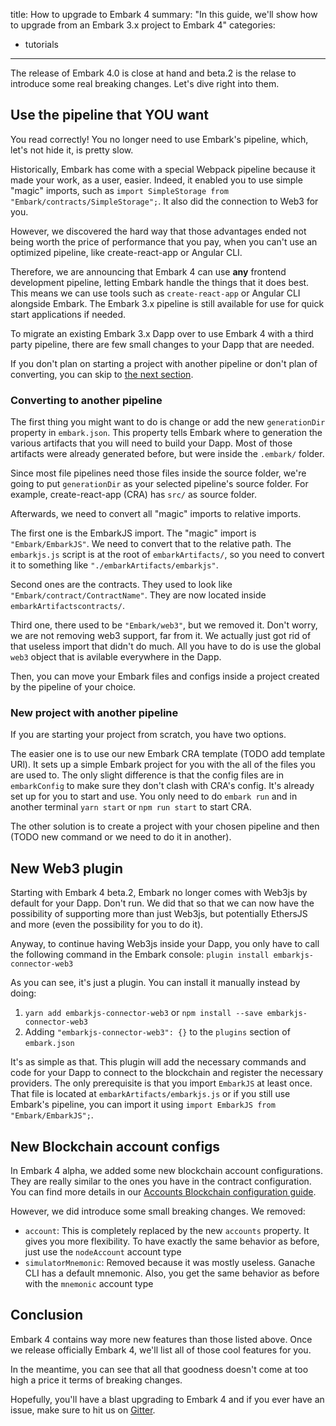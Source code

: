 title: How to upgrade to Embark 4
summary: "In this guide, we'll show how to upgrade from an Embark 3.x project to Embark 4"
categories:
  - tutorials
---

The release of Embark 4.0 is close at hand and beta.2 is the relase to introduce some real breaking changes. Let's dive right into them.

## Use the pipeline that YOU want

You read correctly! You no longer need to use Embark's pipeline, which, let's not hide it, is pretty slow.

Historically, Embark has come with a special Webpack pipeline because it made your work, as a user, easier. Indeed, it enabled you to use simple "magic" imports, such as `import SimpleStorage from "Embark/contracts/SimpleStorage";`. It also did the connection to Web3 for you.

However, we discovered the hard way that those advantages ended not being worth the price of performance that you pay, when you can't use an optimized pipeline, like create-react-app or Angular CLI.

Therefore, we are announcing that Embark 4 can use **any** frontend development pipeline, letting Embark handle the things that it does best. This means we can use tools such as `create-react-app` or Angular CLI alongside Embark. The Embark 3.x pipeline is still available for use for quick start applications if needed.

To migrate an existing Embark 3.x Dapp over to use Embark 4 with a third party pipeline, there are few small changes to your Dapp that are needed.

If you don't plan on starting a project with another pipeline or don't plan of converting, you can skip to [the next section](#New-Web3-plugin).

### Converting to another pipeline

The first thing you might want to do is change or add the new `generationDir` property in `embark.json`. This property tells Embark where to generation the various artifacts that you will need to build your Dapp. Most of those artifacts were already generated before, but were inside the `.embark/` folder. 

Since most file pipelines need those files inside the source folder, we're going to put `generationDir` as your selected pipeline's source folder. For example,  create-react-app (CRA) has `src/` as source folder.

Afterwards, we need to convert all "magic" imports to relative imports.

The first one is the EmbarkJS import. The "magic" import is `"Embark/EmbarkJS"`. We need to convert that to the relative path. The `embarkjs.js` script is at the root of  `embarkArtifacts/`, so you need to convert it to something like `"./embarkArtifacts/embarkjs"`.

Second ones are the contracts. They used to look like `"Embark/contract/ContractName"`. They are now located inside `embarkArtifactscontracts/`.

Third one, there used to be `"Embark/web3"`, but we removed it. Don't worry, we are not removing web3 support, far from it. We actually just got rid of that useless import that didn't do much. All you have to do is use the global `web3` object that is avilable everywhere in the Dapp.

Then, you can move your Embark files and configs inside a project created by the pipeline of your choice.

### New project with another pipeline

If you are starting your project from scratch, you have two options.

The easier one is to use our new Embark CRA template (TODO add template URl). It sets up a simple Embark project for you with the all of the files you are used to. The only slight difference is that the config files are in `embarkConfig` to make sure they don't clash with CRA's config. It's already set up for you to start and use. You only need to do `embark run` and in another terminal `yarn start` or `npm run start` to start CRA.

The other solution is to create a project with your chosen pipeline and then (TODO new command or we need to do it in another).

## New Web3 plugin

Starting with Embark 4 beta.2, Embark no longer comes with Web3js by default for your Dapp. Don't run. We did that so that we can now have the possibility of supporting more than just Web3js, but potentially EthersJS and more (even the possibility for you to do it).

Anyway, to continue having Web3js inside your Dapp, you only have to call the following command in the Embark console: `plugin install embarkjs-connector-web3`

As you can see, it's just a plugin. You can install it manually instead by doing:
1. `yarn add embarkjs-connector-web3` or `npm install --save embarkjs-connector-web3`
2. Adding `"embarkjs-connector-web3": {}` to the `plugins` section of `embark.json`

It's as simple as that. This plugin will add the necessary commands and code for your Dapp to connect to the blockchain and register the necessary providers. The only prerequisite is that you import `EmbarkJS` at least once. That file is located at `embarkArtifacts/embarkjs.js` or if you still use Embark's pipeline, you can import it using `import EmbarkJS from "Embark/EmbarkJS";`.

## New Blockchain account configs

In Embark 4 alpha, we added some new blockchain account configurations. They are really similar to the ones you have in the contract configuration. You can find more details in our [Accounts Blockchain configuration guide](https://embark-site-develop.netlify.com/docs/blockchain_accounts_configuration.html).

However, we did introduce some small breaking changes. We removed: 
- `account`: This is completely replaced by the new `accounts` property. It gives you more flexibility. To have exactly the same behavior as before, just use the `nodeAccount` account type
- `simulatorMnemonic`: Removed because it was mostly useless. Ganache CLI has a default mnemonic. Also, you get the same behavior as before with the `mnemonic` account type

## Conclusion

Embark 4 contains way more new features than those listed above. Once we release officially Embark 4, we'll list all of those cool features for you.

In the meantime, you can see that all that goodness doesn't come at too high a price it terms of breaking changes.

Hopefully, you'll have a blast upgrading to Embark 4 and if you ever have an issue, make sure to hit us on [Gitter](https://gitter.im/embark-framework/Lobby).
